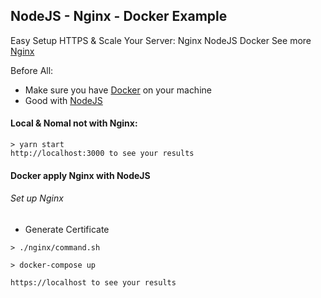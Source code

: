 ## NodeJS - Nginx - Docker Example 

Easy Setup HTTPS & Scale Your Server: Nginx NodeJS Docker
See more [Nginx]()

Before All:
  - Make sure you have [Docker](https://www.docker.com) on your machine
  - Good with [NodeJS](https://nodejs.org)

#### Local & Nomal not with Nginx:
```
> yarn start
http://localhost:3000 to see your results
```

#### Docker apply Nginx with NodeJS

###### Set up Nginx

* Generate Certificate
```
> ./nginx/command.sh
```

```
> docker-compose up

https://localhost to see your results
```